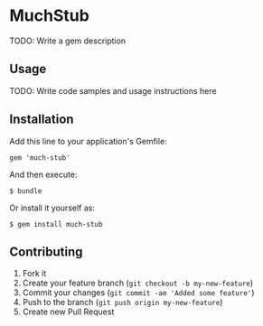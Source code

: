 # MuchStub

TODO: Write a gem description

## Usage

TODO: Write code samples and usage instructions here

## Installation

Add this line to your application's Gemfile:

    gem 'much-stub'

And then execute:

    $ bundle

Or install it yourself as:

    $ gem install much-stub

## Contributing

1. Fork it
2. Create your feature branch (`git checkout -b my-new-feature`)
3. Commit your changes (`git commit -am 'Added some feature'`)
4. Push to the branch (`git push origin my-new-feature`)
5. Create new Pull Request
